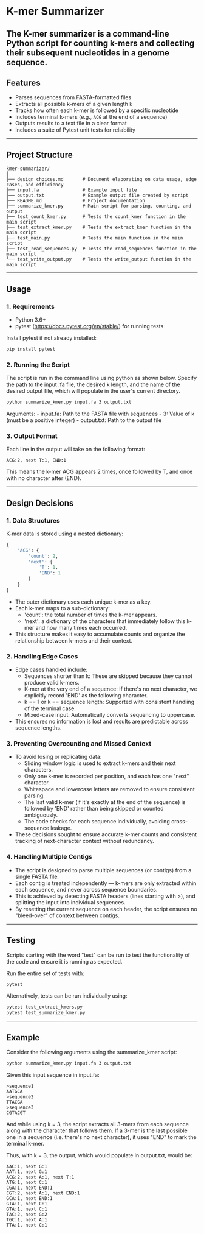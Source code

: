 # K-mer Summarizer
The K-mer summarizer is a command-line Python script for counting k-mers and collecting their subsequent nucleotides in a genome sequence.
------------
## Features
- Parses sequences from FASTA-formatted files
- Extracts all possible k-mers of a given length `k`
- Tracks how often each k-mer is followed by a specific nucleotide
- Includes terminal k-mers (e.g., `ACG` at the end of a sequence)
- Outputs results to a text file in a clear format
- Includes a suite of Pytest unit tests for reliability
------------
## Project Structure
```
kmer-summarizer/
│
├── design_choices.md       # Document elaborating on data usage, edge cases, and efficiency
├── input.fa                # Example input file
├── output.txt              # Example output file created by script
├── README.md               # Project documentation
├── summarize_kmer.py       # Main script for parsing, counting, and output
├── test_count_kmer.py      # Tests the count_kmer function in the main script
├── test_extract_kmer.py    # Tests the extract_kmer function in the main script
├── test_main.py            # Tests the main function in the main script
├── test_read_sequences.py  # Tests the read_sequences function in the main script
└── test_write_output.py    # Tests the write_output function in the main script
```
------------
## Usage
### 1. Requirements
- Python 3.6+
- pytest (https://docs.pytest.org/en/stable/) for running tests

Install pytest if not already installed:
```bash
pip install pytest
```
### 2. Running the Script
The script is run in the command line using python as shown below.  Specify the path to the input .fa file, the desired k length, and the name of the desired output file, which will populate in the user's current directory.

```bash
python summarize_kmer.py input.fa 3 output.txt
```
Arguments:
    - input.fa: Path to the FASTA file with sequences
    - 3: Value of k (must be a positive integer)
    - output.txt: Path to the output file

### 3. Output Format
Each line in the output will take on the following format:

```vbnet
ACG:2, next T:1, END:1
```
This means the k-mer ACG appears 2 times, once followed by T, and once with no character after (END).

------------
## Design Decisions
### 1. Data Structures
K-mer data is stored using a nested dictionary:

```python
{
    'ACG': {
        'count': 2,
        'next': {
            'T': 1,
            'END': 1
        }
    }
}
```

- The outer dictionary uses each unique k-mer as a key.
- Each k-mer maps to a sub-dictionary:
    - 'count': the total number of times the k-mer appears.
    - 'next': a dictionary of the characters that immediately follow this k-mer and how many times each occurred.
- This structure makes it easy to accumulate counts and organize the relationship between k-mers and their context.

### 2. Handling Edge Cases
- Edge cases handled include:
    - Sequences shorter than k: These are skipped because they cannot produce valid k-mers.
    - K-mer at the very end of a sequence: If there's no next character, we explicitly record 'END' as the following character.
    - k == 1 or k == sequence length: Supported with consistent handling of the terminal case.
    - Mixed-case input: Automatically converts sequencing to uppercase.
- This ensures no information is lost and results are predictable across sequence lengths.

### 3. Preventing Overcounting and Missed Context
- To avoid losing or replicating data:
    - Sliding window logic is used to extract k-mers and their next characters.
    - Only one k-mer is recorded per position, and each has one "next" character.
    - Whitespace and lowercase letters are removed to ensure consistent parsing.
    - The last valid k-mer (if it's exactly at the end of the sequence) is followed by 'END' rather than being skipped or counted ambiguously.
    - The code checks for each sequence individually, avoiding cross-sequence leakage.
- These decisions sought to ensure accurate k-mer counts and consistent tracking of next-character context without redundancy.

### 4. Handling Multiple Contigs
- The script is designed to parse multiple sequences (or contigs) from a single FASTA file.
- Each contig is treated independently — k-mers are only extracted within each sequence, and never across sequence boundaries.
- This is achieved by detecting FASTA headers (lines starting with >), and splitting the input into individual sequences.
- By resetting the current sequence on each header, the script ensures no "bleed-over" of context between contigs.
------------
## Testing
Scripts starting with the word "test" can be run to test the functionality of the code and ensure it is running as expected.

Run the entire set of tests with:
```bash
pytest
```

Alternatively, tests can be run individually using:
```bash
pytest test_extract_kmers.py
pytest test_summarize_kmer.py
```
------------
## Example
Consider the following arguments using the summarize_kmer script:
```bash
python summarize_kmer.py input.fa 3 output.txt
```

Given this input sequence in input.fa:
```fa
>sequence1
AATGCA
>sequence2
TTACGA
>sequence3
CGTACGT
```
And while using k = 3, the script extracts all 3-mers from each sequence along with the character that follows them. If a 3-mer is the last possible one in a sequence (i.e. there's no next character), it uses "END" to mark the terminal k-mer.

Thus, with k = 3, the output, which would populate in output.txt, would be:
```vbnet
AAC:1, next G:1
AAT:1, next G:1
ACG:2, next A:1, next T:1
ATG:1, next C:1
CGA:1, next END:1
CGT:2, next A:1, next END:1
GCA:1, next END:1
GTA:1, next C:1
GTA:1, next C:1
TAC:2, next G:2
TGC:1, next A:1
TTA:1, next C:1
```